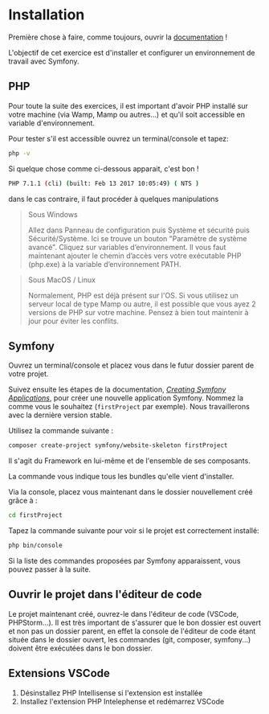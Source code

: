 # Installation

Première chose à faire, comme toujours, ouvrir la [documentation](https://symfony.com/doc/current/setup.html) !

L'objectif de cet exercice est d'installer et configurer un environnement de travail avec Symfony.

## PHP

Pour toute la suite des exercices, il est important d'avoir PHP installé sur votre machine (via Wamp, Mamp ou autres...) et qu'il soit accessible en variable d'environnement.

Pour tester s'il est accessible ouvrez un terminal/console et tapez:

```bash
php -v
```

Si quelque chose comme ci-dessous apparait, c'est bon !

```bash
PHP 7.1.1 (cli) (built: Feb 13 2017 10:05:49) ( NTS )
```

dans le cas contraire, il faut procéder à quelques manipulations

> Sous Windows
>
> Allez dans Panneau de configuration puis Système et sécurité puis Sécurité/Système. Ici se trouve un bouton "Paramètre de système avancé".
> Cliquez sur variables d’environnement.
> Il vous faut maintenant ajouter le chemin d’accès vers votre exécutable PHP (php.exe) à la variable d’environnement PATH.

> Sous MacOS / Linux
>
> Normalement, PHP est déjà présent sur l'OS. Si vous utilisez un serveur local de type Mamp ou autre,
> il est possible que vous ayez 2 versions de PHP sur votre machine. Pensez à bien tout maintenir à jour
> pour éviter les conflits.

## Symfony

Ouvrez un terminal/console et placez vous dans le futur dossier parent de votre projet.

Suivez ensuite les étapes de la documentation, [*Creating Symfony Applications*](https://symfony.com/doc/current/setup.html), pour créer une nouvelle application Symfony.
Nommez la comme vous le souhaitez (`firstProject` par exemple). Nous travaillerons avec la dernière version stable.

Utilisez la commande suivante :

```bash
composer create-project symfony/website-skeleton firstProject
```
Il s'agit du Framework en lui-même et de l'ensemble de ses composants.

La commande vous indique tous les bundles qu'elle vient d'installer.

Via la console, placez vous maintenant dans le dossier nouvellement créé grâce à :

```bash
cd firstProject
```

Tapez la commande suivante pour voir si le projet est correctement installé:

```bash
php bin/console
```

Si la liste des commandes proposées par Symfony apparaissent, vous pouvez passer à la suite.

## Ouvrir le projet dans l'éditeur de code

Le projet maintenant créé, ouvrez-le dans l'éditeur de code (VSCode, PHPStorm...). Il est très important de s'assurer que le bon dossier est ouvert et non pas un dossier parent, en effet la console de l'éditeur de code étant située dans le dossier ouvert, les commandes (git, composer, symfony...) doivent être exécutées dans le bon dossier.

## Extensions VSCode

1. Désinstallez PHP Intellisense si l'extension est installée
2. Installez l'extension PHP Intelephense et redémarrez VSCode

